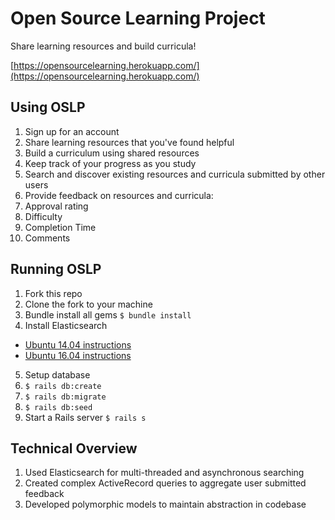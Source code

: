 # Open Source Learning Project

Share learning resources and build curricula!

[https://opensourcelearning.herokuapp.com/](https://opensourcelearning.herokuapp.com/)

## Using OSLP
1. Sign up for an account
2. Share learning resources that you've found helpful
3. Build a curriculum using shared resources
4. Keep track of your progress as you study
5. Search and discover existing resources and curricula submitted by other users
6. Provide feedback on resources and curricula:
  1. Approval rating
  2. Difficulty
  3. Completion Time
  4. Comments

## Running OSLP
1. Fork this repo
2. Clone the fork to your machine
3. Bundle install all gems `$ bundle install`
4. Install Elasticsearch
  * [Ubuntu 14.04 instructions](https://www.digitalocean.com/community/tutorials/how-to-install-and-configure-elasticsearch-on-ubuntu-14-04)
  * [Ubuntu 16.04 instructions](https://www.digitalocean.com/community/tutorials/how-to-install-and-configure-elasticsearch-on-ubuntu-16-04)
5. Setup database
  1. `$ rails db:create`
  2. `$ rails db:migrate`
  3. `$ rails db:seed`
6. Start a Rails server `$ rails s`

## Technical Overview
1. Used Elasticsearch for multi-threaded and asynchronous searching
2. Created complex ActiveRecord queries to aggregate user submitted feedback
3. Developed polymorphic models to maintain abstraction in codebase
